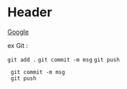 # Header

[Google](https://www.google.com)

ex Git :

`git add .`
`git commit -m msg`
`git push`

``` git add .
 git commit -m msg
 git push
```

